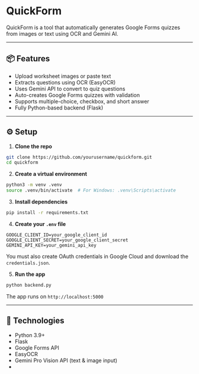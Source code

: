 
# QuickForm

QuickForm is a tool that automatically generates Google Forms quizzes from images or text using OCR and Gemini AI.

---

## 📦 Features

- Upload worksheet images or paste text
- Extracts questions using OCR (EasyOCR)
- Uses Gemini API to convert to quiz questions
- Auto-creates Google Forms quizzes with validation
- Supports multiple-choice, checkbox, and short answer
- Fully Python-based backend (Flask)

---

## ⚙️ Setup

1. **Clone the repo**

```bash
git clone https://github.com/yourusername/quickform.git
cd quickform
```

2. **Create a virtual environment**

```bash
python3 -m venv .venv
source .venv/bin/activate  # For Windows: .venv\Scripts\activate
```

3. **Install dependencies**

```bash
pip install -r requirements.txt
```

4. **Create your `.env` file**

```
GOOGLE_CLIENT_ID=your_google_client_id
GOOGLE_CLIENT_SECRET=your_google_client_secret
GEMINI_API_KEY=your_gemini_api_key
```
You must also create OAuth credentials in Google Cloud and download the `credentials.json`.

5. **Run the app**

```bash
python backend.py
```

The app runs on `http://localhost:5000`

---

## 🧠 Technologies

- Python 3.9+
- Flask
- Google Forms API
- EasyOCR
- Gemini Pro Vision API (text & image input)
- 
